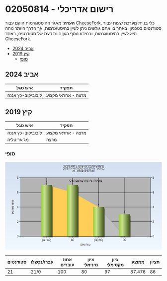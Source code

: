 # 02050814 - רישום אדריכלי

**הערה**: מאגר ההיסטוגרמות הוקם עבור [CheeseFork](https://cheesefork.cf/), כלי בניית מערכת שעות עבור סטודנטים בטכניון. באתר בו אתם גולשים ניתן לעיין בהיסטוגרמות, אך הדרך היותר נוחה היא לעיין בהיסטוגרמות, ובמידע נוסף כגון חוות דעת של סטודנטים, באתר CheeseFork.

* [אביב 2024](#202302)
* [קיץ 2019](#201803)
  * [סופי](#201803-Finals)

<h2 id="202302">אביב 2024</h2>

| איש סגל | תפקיד |
| ---- | ---- |
| לובוביקוב-כץ אננה | מרצה - אחראי מקצוע |

<h2 id="201803">קיץ 2019</h2>

| איש סגל | תפקיד |
| ---- | ---- |
| לובוביקוב-כץ אננה | מרצה - אחראי מקצוע |
| מג'אר טליה | מרצה |

<h3 id="201803-Finals">סופי</h3>

![201803 Finals](201803/Finals.png)

| סטודנטים | עברו/נכשלו | אחוז עוברים | ציון מינימלי | ציון מקסימלי | ממוצע | חציון |
| ---- | ---- | ---- | ---- | ---- | ---- | ---- |
| 21 | 21/0 | 100 | 80 | 97 | 87.476 | 86 |

